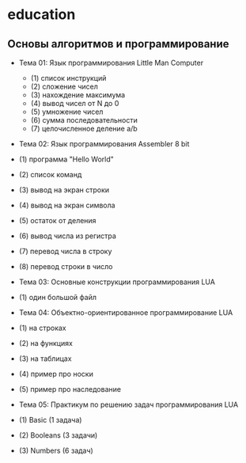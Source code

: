 # education

## Основы алгоритмов и программирование
- Тема 01: Язык программирования Little Man Computer
  - (1) список инструкций
  - (2) сложение чисел
  - (3) нахождение максимума
  - (4) вывод чисел от N до 0
  - (5) умножение чисел
  - (6) сумма последовательности
  - (7) целочисленное деление a/b

 - Тема 02: Язык программирования Assembler 8 bit
  - (1) программа "Hello World"
  - (2) список команд
  - (3) вывод на экран строки
  - (4) вывод на экран символа
  - (5) остаток от деления
  - (6) вывод числа из регистра
  - (7) перевод числа в строку
  - (8) перевод строки в число

 - Тема 03: Основные конструкции программирования LUA
  - (1) один большой файл

 - Тема 04: Объектно-ориентированное программирование LUA
  - (1) на строках
  - (2) на функциях
  - (3) на таблицах
  - (4) пример про носки
  - (5) пример про наследование

 - Тема 05: Практикум по решению задач программирования LUA
  - (1) Basic (1 задача)
  - (2) Booleans (3 задачи)
  - (3) Numbers (6 задач)
